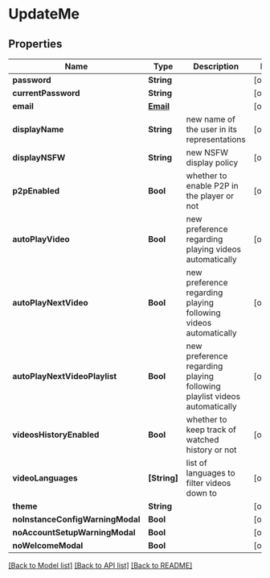 # UpdateMe

## Properties
Name | Type | Description | Notes
------------ | ------------- | ------------- | -------------
**password** | **String** |  | [optional] 
**currentPassword** | **String** |  | [optional] 
**email** | [**Email**](Email.md) |  | [optional] 
**displayName** | **String** | new name of the user in its representations | [optional] 
**displayNSFW** | **String** | new NSFW display policy | [optional] 
**p2pEnabled** | **Bool** | whether to enable P2P in the player or not | [optional] 
**autoPlayVideo** | **Bool** | new preference regarding playing videos automatically | [optional] 
**autoPlayNextVideo** | **Bool** | new preference regarding playing following videos automatically | [optional] 
**autoPlayNextVideoPlaylist** | **Bool** | new preference regarding playing following playlist videos automatically | [optional] 
**videosHistoryEnabled** | **Bool** | whether to keep track of watched history or not | [optional] 
**videoLanguages** | **[String]** | list of languages to filter videos down to | [optional] 
**theme** | **String** |  | [optional] 
**noInstanceConfigWarningModal** | **Bool** |  | [optional] 
**noAccountSetupWarningModal** | **Bool** |  | [optional] 
**noWelcomeModal** | **Bool** |  | [optional] 

[[Back to Model list]](../README.md#documentation-for-models) [[Back to API list]](../README.md#documentation-for-api-endpoints) [[Back to README]](../README.md)


